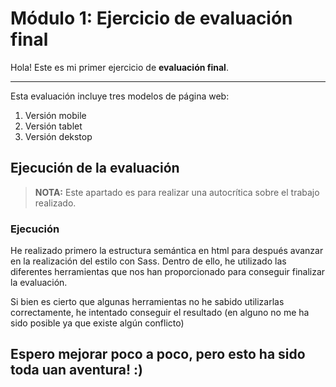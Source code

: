 

# Módulo 1: Ejercicio de evaluación final

Hola! Este es mi primer ejercicio de **evaluación final**. 

*****

Esta evaluación incluye tres modelos de página web:

1. Versión mobile
2. Versión tablet
3. Versión dekstop


## Ejecución de la evaluación

> **NOTA:** Este apartado es para realizar una autocrítica sobre el trabajo realizado.

### Ejecución

He realizado primero la estructura semántica en html para después avanzar en la realización del estilo con Sass. Dentro de ello, he utilizado las diferentes herramientas que nos han proporcionado para conseguir finalizar la evaluación. 

Si bien es cierto que algunas herramientas no he sabido utilizarlas correctamente, he intentado conseguir el resultado (en alguno no me ha sido posible ya que existe algún conflicto)

## Espero mejorar poco a poco, pero esto ha sido toda uan aventura! :)






